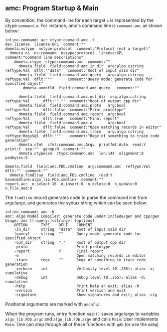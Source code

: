 ## amc: Program Startup & Main

By convention, the command line for each target `x` is represented
by the ctype `command.x`. For instance, amc's command
line is `command.amc` as shown below:

```
inline-command: acr ctype:command.amc -t
dev.license  license:GPL  comment:""
dmmeta.nstype  nstype:protocol  comment:"Protocol (not a target)"
  dmmeta.ns  ns:command  nstype:protocol  license:GPL  comment:"Command line descriptions"
    dmmeta.ctype  ctype:command.amc  comment:""
      dmmeta.field  field:command.amc.in_dir  arg:algo.cstring  reftype:Val  dflt:'"data"'  comment:"Root of input ssim dir"
      dmmeta.field  field:command.amc.query   arg:algo.cstring  reftype:Val  dflt:'""'      comment:"Query mode: generate code for specified object"
        dmmeta.anonfld  field:command.amc.query   comment:""

      dmmeta.field  field:command.amc.out_dir  arg:algo.cstring  reftype:Val      dflt:'"."'  comment:"Root of output cpp dir"
      dmmeta.field  field:command.amc.proto   arg:bool          reftype:Val      dflt:false  comment:"Print prototype"
      dmmeta.field  field:command.amc.report  arg:bool          reftype:Val      dflt:true   comment:"Final report"
      dmmeta.field  field:command.amc.e       arg:bool          reftype:Val      dflt:false  comment:"Open matching records in editor"
      dmmeta.field  field:command.amc.trace   arg:algo.cstring  reftype:RegxSql  dflt:'""'   comment:"Regx of something to trace code generation"
      dmmeta.cfmt  cfmt:command.amc.Argv  printfmt:Auto  read:Y  print:Y  sep:""  genop:N  comment:""
      dmmeta.ctypelen  ctype:command.amc  len:144  alignment:8  padbytes:5

dmmeta.field  field:amc.FDb.cmdline  arg:command.amc  reftype:Val  dflt:""  comment:""
  dmmeta.fcmdline  field:amc.FDb.cmdline  read:Y  basecmdline:algo_lib.FDb.cmdline  comment:""
report.acr  n_select:16  n_insert:0  n_delete:0  n_update:0  n_file_mod:0
```

The `fcmdline` record generates code to parse the command line from argc/argv,
and generates the syntax string which can be seen below:

```
inline-command: amc -h
amc: Algo Model Compiler: generate code under include/gen and cpp/gen
Usage: amc [[-query:]<string>] [options]
    OPTION      TYPE    DFLT    COMMENT
    -in_dir     string  "data"  Root of input ssim dir
    [query]     string  ""      Query mode: generate code for specified object
    -out_dir    string  "."     Root of output cpp dir
    -proto                      Print prototype
    -report             Y       Final report
    -e                          Open matching records in editor
    -trace      regx    ""      Regx of something to trace code generation
    -verbose    int             Verbosity level (0..255); alias -v; cumulative
    -debug      int             Debug level (0..255); alias -d; cumulative
    -help                       Print help an exit; alias -h
    -version                    Print version and exit
    -signature                  Show signatures and exit; alias -sig

```

Positional arguments are marked with `anonfld`.

When the program runs, entry function `main()` saves argc/argv to variables
`algo_lib.FDb.argc` and `algo_lib.FDb.argv` and calls `Main`:
User implements `Main`.
One can step through all of these functions with `gdb` (or use the `mdbg`)

